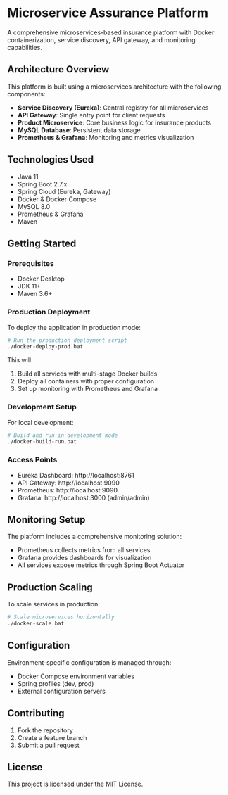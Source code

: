 # Microservice Assurance Platform

A comprehensive microservices-based insurance platform with Docker containerization, service discovery, API gateway, and monitoring capabilities.

## Architecture Overview

This platform is built using a microservices architecture with the following components:

- **Service Discovery (Eureka)**: Central registry for all microservices
- **API Gateway**: Single entry point for client requests
- **Product Microservice**: Core business logic for insurance products
- **MySQL Database**: Persistent data storage
- **Prometheus & Grafana**: Monitoring and metrics visualization

## Technologies Used

- Java 11
- Spring Boot 2.7.x
- Spring Cloud (Eureka, Gateway)
- Docker & Docker Compose
- MySQL 8.0
- Prometheus & Grafana
- Maven

## Getting Started

### Prerequisites

- Docker Desktop
- JDK 11+
- Maven 3.6+

### Production Deployment

To deploy the application in production mode:

```bash
# Run the production deployment script
./docker-deploy-prod.bat
```

This will:
1. Build all services with multi-stage Docker builds
2. Deploy all containers with proper configuration
3. Set up monitoring with Prometheus and Grafana

### Development Setup

For local development:

```bash
# Build and run in development mode
./docker-build-run.bat
```

### Access Points

- Eureka Dashboard: http://localhost:8761
- API Gateway: http://localhost:9090
- Prometheus: http://localhost:9090
- Grafana: http://localhost:3000 (admin/admin)

## Monitoring Setup

The platform includes a comprehensive monitoring solution:

- Prometheus collects metrics from all services
- Grafana provides dashboards for visualization
- All services expose metrics through Spring Boot Actuator

## Production Scaling

To scale services in production:

```bash
# Scale microservices horizontally
./docker-scale.bat
```

## Configuration

Environment-specific configuration is managed through:
- Docker Compose environment variables
- Spring profiles (dev, prod)
- External configuration servers

## Contributing

1. Fork the repository
2. Create a feature branch
3. Submit a pull request

## License

This project is licensed under the MIT License.